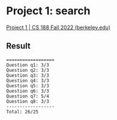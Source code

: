 # Project 1: search

[Project 1 | CS 188 Fall 2022 (berkeley.edu)](https://inst.eecs.berkeley.edu/~cs188/fa22/projects/proj1/)

## Result

```
==================
Question q1: 3/3
Question q2: 3/3
Question q3: 3/3
Question q4: 3/3
Question q5: 3/3
Question q6: 3/3
Question q7: 5/4
Question q8: 3/3
------------------
Total: 26/25
```


